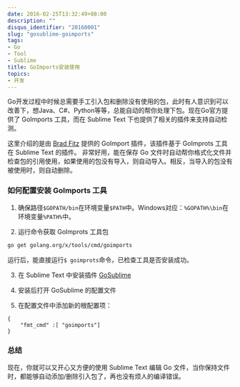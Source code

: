 ```yaml
---
date: 2016-02-25T13:32:49+08:00
description: ""
disqus_identifier: "20160001"
slug: "gosublime-goimports"
tags:
- Go
- Tool
- Sublime
title: GoImports安装使用
topics:
- 开发
---
```


Go开发过程中时候总需要手工引入包和删除没有使用的包，此时有人意识到可以改善下，想Java、C#、Python等等，总能自动的帮你处理下包。现在Go官方提供了 GoImports 工具，而在 Sublime Text 下也提供了相关的插件来支持自动检测。

这里介绍的是由 [Brad Fitz](https://github.com/bradfitz) 提供的 GoImport 插件，该插件基于 GoImprots 工具在 Sublime Text 的插件。 非常好用，能在保存 Go 文件时自动帮你格式化文件并检查包的引用使用，如果使用的包没有导入，则自动导入。相反，当导入的包没有被使用时，则自动删除。

### 如何配置安装 GoImports 工具

1. 确保路径`$GOPATH/bin`在环境变量`$PATH`中。Windows对应：`%GOPATH%\bin`在环境变量`%PATH%`中。

2. 运行命令获取 GoImprots 工具包
```bash
go get golang.org/x/tools/cmd/goimports
``` 
运行后，能直接运行`$ goimprots`命令，已检查工具是否安装成功。

3. 在 Sublime Text 中安装插件 [GoSublime](https://github.com/DisposaBoy/GoSublime)

4. 安装后打开 GoSublime 的配置文件

5. 在配置文件中添加新的根配置项：
```
{
    "fmt_cmd" :[ "goimports"]
}
```

### 总结

现在，你就可以又开心又方便的使用 Sublime Text 编辑 Go 文件，当你保持文件时，都能够自动添加/删除引入包了，再也没有烦人的编译错误。